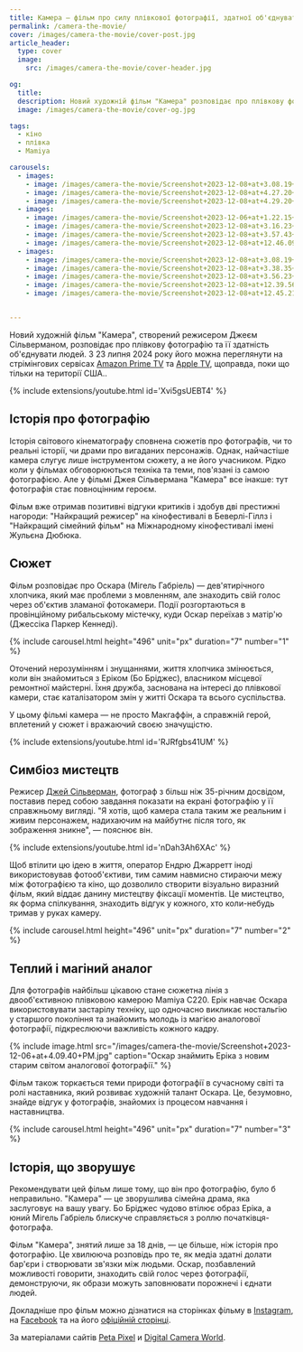 ```yaml
---
title: Камера — фільм про силу плівкової фотографії, здатної об'єднувати людей
permalink: /camera-the-movie/
cover: /images/camera-the-movie/cover-post.jpg
article_header:
  type: cover
  image:
    src: /images/camera-the-movie/cover-header.jpg

og:
  title:
  description: Новий художній фільм "Камера" розповідає про плівкову фотографію та її здатність об'єднувати людей.
  image: /images/camera-the-movie/cover-og.jpg

tags:
  - кіно
  - плівка
  - Mamiya

carousels:
  - images:
    - image: /images/camera-the-movie/Screenshot+2023-12-08+at+3.08.19+PM.jpg
    - image: /images/camera-the-movie/Screenshot+2023-12-08+at+4.27.20+PM.jpg
    - image: /images/camera-the-movie/Screenshot+2023-12-08+at+4.29.20+PM.jpg
  - images:
    - image: /images/camera-the-movie/Screenshot+2023-12-06+at+1.22.15+PM.jpg
    - image: /images/camera-the-movie/Screenshot+2023-12-08+at+3.16.23+PM.jpg
    - image: /images/camera-the-movie/Screenshot+2023-12-08+at+3.57.43+PM.jpg
    - image: /images/camera-the-movie/Screenshot+2023-12-08+at+12.46.09+PM.jpg
  - images:
    - image: /images/camera-the-movie/Screenshot+2023-12-08+at+3.08.19+PM.jpg
    - image: /images/camera-the-movie/Screenshot+2023-12-08+at+3.38.35+PM.jpg
    - image: /images/camera-the-movie/Screenshot+2023-12-08+at+3.56.23+PM.jpg
    - image: /images/camera-the-movie/Screenshot+2023-12-08+at+12.39.56+PM.jpg
    - image: /images/camera-the-movie/Screenshot+2023-12-08+at+12.45.21+PM.jpg


---
```


Новий художній фільм "Камера", створений режисером Джеєм Сільверманом, розповідає про плівкову фотографію та її здатність об'єднувати людей. З 23 липня 2024 року його можна переглянути на стрімінгових сервісах [Amazon Prime TV](https://www.amazon.com/gp/video/detail/B0CZX7L6TM/) та [Apple TV](https://tv.apple.com/us/movie/camera/umc.cmc.4on8zhualmlofu7c6npii7rtx), щоправда, поки що тільки на території США..

<!--more-->

{% include extensions/youtube.html id='Xvi5gsUEBT4' %}

## Історія про фотографію

Історія світового кінематографу сповнена сюжетів про фотографів, чи то реальні історії, чи драми про вигаданих персонажів. Однак, найчастіше камера слугує лише інструментом сюжету, а не його учасником. Рідко коли у фільмах обговорюються техніка та теми, пов'язані із самою фотографією. Але у фільмі Джея Сільвермана "Камера" все інакше: тут фотографія стає повноцінним героєм.

Фільм вже отримав позитивні відгуки критиків і здобув дві престижні нагороди: "Найкращий режисер" на кінофестивалі в Беверлі-Гіллз і "Найкращий сімейний фільм" на Міжнародному кінофестивалі імені Жульєна Дюбюка.

## Сюжет

Фільм розповідає про Оскара (Мігель Габріель) — дев'ятирічного хлопчика, який має проблеми з мовленням, але знаходить свій голос через об'єктив зламаної фотокамери. Події розгортаються в провінційному рибальському містечку, куди Оскар переїхав з матір'ю (Джессіка Паркер Кеннеді).

{% include carousel.html height="496" unit="px" duration="7" number="1" %}

Оточений нерозумінням і знущаннями, життя хлопчика змінюється, коли він знайомиться з Еріком (Бо Бріджес), власником місцевої ремонтної майстерні. Їхня дружба, заснована на інтересі до плівкової камери, стає каталізатором змін у житті Оскара та всього суспільства.

У цьому фільмі камера — не просто Макгаффін, а справжній герой, вплетений у сюжет і вражаючий своєю значущістю.

{% include extensions/youtube.html id='RJRfgbs41UM' %}

## Симбіоз мистецтв

Режисер [Джей Сільверман](https://www.jaysilvermanproductions.com/), фотограф з більш ніж 35-річним досвідом, поставив перед собою завдання показати на екрані фотографію у її справжньому вигляді. "Я хотів, щоб камера стала таким же реальним і живим персонажем, надихаючим на майбутнє після того, як зображення зникне", — пояснює він.

{% include extensions/youtube.html id='nDah3Ah6XAc' %}

Щоб втілити цю ідею в життя, оператор Ендрю Джарретт іноді використовував фотооб'єктиви, тим самим навмисно стираючи межу між фотографією та кіно, що дозволило створити візуально виразний фільм, який віддає данину мистецтву фіксації моментів. Це мистецтво, як форма спілкування, знаходить відгук у кожного, хто коли-небудь тримав у руках камеру.

{% include carousel.html height="496" unit="px" duration="7" number="2" %}

## Теплий i магіний аналог

Для фотографів найбільш цікавою стане сюжетна лінія з двооб'єктивною плівковою камерою Mamiya&nbsp;C220. Ерік навчає Оскара використовувати застарілу техніку, що одночасно викликає ностальгію у старшого покоління та знайомить молодь із магією аналогової фотографії, підкреслюючи важливість кожного кадру.

{% include image.html
  src="/images/camera-the-movie/Screenshot+2023-12-06+at+4.09.40+PM.jpg"
  caption="Оскар знаймить Еріка з новим старим світом аналогової фотографії."
%}

Фільм також торкається теми природи фотографії в сучасному світі та ролі наставника, який розвиває художній талант Оскара. Це, безумовно, знайде відгук у фотографів, знайомих із процесом навчання і наставництва.

{% include carousel.html height="496" unit="px" duration="7" number="3" %}

## Історія, що зворушує

Рекомендувати цей фільм лише тому, що він про фотографію, було б неправильно. "Камера" — це зворушлива сімейна драма, яка заслуговує на вашу увагу. Бо Бріджес чудово втілює образ Еріка, а юний Мігель Габріель блискуче справляється з роллю початківця-фотографа.

Фільм "Камера", знятий лише за 18 днів, — це більше, ніж історія про фотографію. Це хвилююча розповідь про те, як медіа здатні долати бар'єри і створювати зв'язки між людьми. Оскар, позбавлений можливості говорити, знаходить свій голос через фотографії, демонструючи, як образи можуть заповнювати порожнечі і єднати людей.

Докладніше про фільм можно дізнатися на сторінках фільму в [Instagram](https://www.instagram.com/camerathemovie/?hl=en), на [Facebook](https://www.facebook.com/profile.php?id=61555677670672) та на його [офіційній сторінці](https://www.jaysilvermanproductions.com/camera).

За матеріалами сайтів [Peta Pixel](https://petapixel.com/2024/08/20/camera-is-a-movie-about-film-photography-bringing-people-together/) и [Digital Camera World](https://www.digitalcameraworld.com/news/camera-is-the-indie-movie-every-photographer-will-love).
